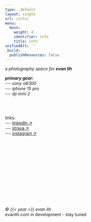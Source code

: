 ```yaml
---
type: _default
layout: single
url: /info/
menu:
  main:
    weight: 4
    identifier: info
    title: info
unifiedAlt: ''
_build:
  publishResources: false
---
```


a _photography space_ _for_ ___evan lih___ 

**_primary gear:_**  
  --- _sony α6300_  
  --- _iphone 15 pro_  
  --- _dji mini 2_


<br><br>

links:
<br>
  --- <a href="https://www.linkedin.com/in/evan-lih/">linkedIn ↗</a>
<br>
  --- <a href ="https://www.strava.com/athletes/15481691">strava ↗</a>
<br>
  --- <a href ="https://www.instagram.com/evan__lih/">instagram ↗</a>

<br><br><br><br><br><br><br><br><br><br><br><br> <!-- Add multiple line breaks -->

_&copy; {{< year >}} evan lih_  
evanlih.com in development - stay tuned


